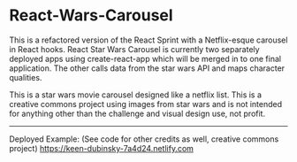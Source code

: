 # React-Wars-Carousel
This is a refactored version of the React Sprint with a Netflix-esque carousel in React hooks. React Star Wars Carousel is currently two separately deployed apps using create-react-app which will be merged in to one final application. The other calls data from the star wars API and maps character qualities. 

This is a star wars movie carousel designed like a netflix list. This is a creative commons project using images from star wars and is not intended for anything other than the challenge and visual design use, not profit.

****
Deployed Example: (See code for other credits as well, creative commons project)
https://keen-dubinsky-7a4d24.netlify.com
